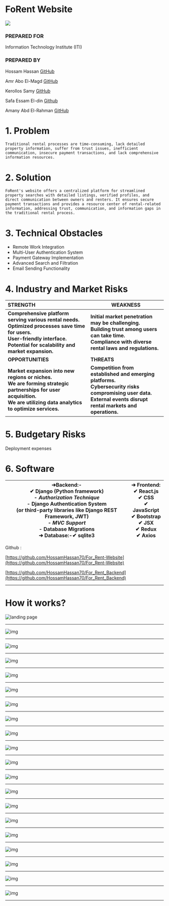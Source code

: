 #  FoRent Website

![](https://lh7-us.googleusercontent.com/OlPTFqqZrTc3ZfW-3pNeHXo4o-HFjHagRKGwE_lVSMphHCZwtLRFAJbURLNxinJdSc8abbuHZl8Lx8aymDIQJktKRv4oHOhp2v6K_DeH7xBEsF7D_V0MgtcZpsOlPUFSmUxJfSP_r8i6SJ7v4ecPnzY)

### PREPARED FOR

Information Technology Institute (ITI)

### PREPARED BY

Hossam Hassan 		[GitHub](https://github.com/HossamHassan70)

Amr Abo El-Magd 		[GitHub](https://github.com/Amraboelmagdhussien)

Kerollos Samy 		[GitHub](https://github.com/kerollossamy)

Safa Essam El-din 		[Github](https://github.com/safaessam)

Amany Abd El-Rahman 	[GitHub](https://github.com/amany-abdelrahman)


# 1. Problem

    Traditional rental processes are time-consuming, lack detailed property information, suffer from trust issues, inefficient communication, insecure payment transactions, and lack comprehensive information resources.

# 2. Solution

    FoRent's website offers a centralized platform for streamlined property searches with detailed listings, verified profiles, and direct communication between owners and renters. It ensures secure payment transactions and provides a resource center of rental-related information, addressing trust, communication, and information gaps in the traditional rental process.

# 3. Technical Obstacles

* Remote Work Integration
* Multi-User Authentication System
* Payment Gateway Implementation
* Advanced Search and Filtration
* Email Sending Functionality

# 4. Industry and Market Risks

| **STRENGTH**                                                                                                                                                                                                            | **WEAKNESS**                                                                                                                                                                              |
| :---------------------------------------------------------------------------------------------------------------------------------------------------------------------------------------------------------------------------- | ----------------------------------------------------------------------------------------------------------------------------------------------------------------------------------------------- |
| **Comprehensive platform serving various rental needs.<br />**Optimized processes save time for users.<br />**User-friendly interface.<br />**Potential for scalability and market expansion.******** | **Initial market penetration may be challenging.**<br />**Building trust among users can take time.<br />**Compliance with diverse rental laws and regulations.****           |
| **OPPORTUNITIES**                                                                                                                                                                                                       | **THREATS**                                                                                                                                                                               |
| **Market expansion into new regions or niches.**<br />**We are forming strategic partnerships for user acquisition.**<br />**We are utilizing data analytics to optimize services.**                        | **Competition from established and emerging platforms.**<br />**Cybersecurity risks compromising user data.**<br />**External events disrupt rental markets and operations.** |

# 5. Budgetary Risks

Deployment expenses

# 6. Software

| ➔Backend:-<br />✔ Django (Python framework)<br />*- Authorization Technique* <br />- Django Authentication System <br />**(or third-party libraries like Django** REST Framework, JWT)<br />*- MVC Support* <br />- Database Migrations<br />➔ Database:-✔ sqlite3 | ➔ Frontend:<br />✔ React.js<br />✔ CSS<br />✔ JavaScript<br />✔ Bootstrap<br />✔ JSX<br />✔ Redux<br />✔ Axios |
| -------------------------------------------------------------------------------------------------------------------------------------------------------------------------------------------------------------------------------------------------------------------------------- | ---------------------------------------------------------------------------------------------------------------------- |

Github :

[https://github.com/HossamHassan70/For_Rent-Website](https://github.com/HossamHassan70/For_Rent-Website)

[https://github.com/HossamHassan70/For_Rent_Backend](https://github.com/HossamHassan70/For_Rent_Backend)

---

# How it works?

![](https://lh7-us.googleusercontent.com/GTn3A2YAZ71sM1wHnh3Wsm6TDFTcAT7tQ8VQ0XKKT2oPHFd4uSMapDuw4ABkm3gLqf5ZTqyk7FqcWZOu95XHIqWDlxW2J4oE8xSIFGDUhz5ZOlNCd0GSPvvC0ARng1ikyNxC89hilZF8Xgk_-Cum5mA "landing page")   

---


![img](https://lh7-us.googleusercontent.com/V26gPTABuGBmL-_xvuQNtmyrrHPH2aMu3x5a8dCpkD2vE7k4BREpsoG_zMrpoQK_cHkILb9vMnMU46qzeOWe61imqlfs_u-KfzOiA9-73P5n80F_RU39V3RX-rEU7Pyl7iYGNYeKDDRbPyUEUL7JxxU)

---

![img](https://lh7-us.googleusercontent.com/DkRFfwUBgH_B-ySnu3FGepiAs7R8retCGLNLhQvs22psZt4LlCMYLsZu4e9gWwMFaUgawvBqTt28N2431Wgtm7hNLpKD2zgTNmSfyQwbytkRLsiIdYuBwhuZNCVatPlUuXtKNXQKM046vBpf-daILNU)

---

![img](https://lh7-us.googleusercontent.com/T-M4LBeCDb3ulvIpftH6ZPat4U_U7gPhJacJExP3PP18-bTXNSoBSgTQRyEXc0My5rcAC1MvsC5hM_B8TboRujvHBpBehR7vQX0VcsCV0EZmM0SQ9-6SDrgWc4_vIH4kUJLrqpsvs9ZtbiqBpdLjj30)

---

![img](https://lh7-us.googleusercontent.com/nVRgNyCX05gHWl-XAft1lbECzKf8VgxnbgiKJoFOJDO1-Mamv_3wfsJb0GqU3T5plb5AyPU1z23v5cOJhb6rHgEQ1YjRzJg89eUrqZXEGlVpOKCqnhKcYqA7qILJOq86KsqOLWxl6Uypc1sKOk3IA6w)

---

![img](https://lh7-us.googleusercontent.com/XW8wXV16Z1JmnTnfbYa3g9QcpmjOWBIvH_G4GtUnqzdTzkcKcTV-lUe-2SEI0EtVLQl5utPkOV2kaPUemQvyca6iMrhtKRZWLelePmrBOmn1xDDK1AHvxtnZH4SHG7e_zIypvPc3uD1M2mroSaIEG6M)

---

![img](https://lh7-us.googleusercontent.com/2cc4UEFkY0vA5ZP5KRUZ1ns2GhHy32PeL9K3nIMz2aICrD5zhxmlyzJR-7QM-W6rEkxMbRh0YO53UFUbxdhBtX6Btv4dIWOyrLzhAL8PUPlkz--cVVyLiFCMzG7Pjy_TlwcvS6OkRylgy3QJ35_wPTI)

---

![img](https://lh7-us.googleusercontent.com/deX6_OI0lve5q5eUm8g2-Gndg9KzGjtptQ8avGFeUNdOYJ3aoXG0UCuN_CQvliM9tUW9n8nQ24Ksr5abjV_6x0EHE8GASzhXU6HBTjx-_lWyXoOsSa3_abCuHlTNBRFFzsom5iPr_cjE-_n4t7YVHwY)

---

![img](https://lh7-us.googleusercontent.com/R4bLL_knmIhVVflBbserAHZNo6pRP8VtiIAkpPLnFzyMKDnJH8tDwjkZi0y01EQKEdsfv3Zft2lgg9oRZhQ4B7viX8EVaqZ6zwT1LUYvG-oJS-9Zc5S44h4mhJe4MzZO2UnquJkdV6LXJ2xN3V3o2v0)

---

![img](https://lh7-us.googleusercontent.com/VPUk94eP01S6XSjK84Nm7VIEEl4DC33GqmtRgzdeP2eDgnbNkQoB-HGDGEMmG8v_G0L6pWGLhKpQAGlTcn_t404nREtMFGpQuKOk2ywh_lXcR91eEy7CTQUfeqdbjizcvzm9T2IflLOG7AVqyJBWLVk)

---

![img](https://lh7-us.googleusercontent.com/hMM2lHHx-1cJe6k1tAnXFnlioSEr1twmBMb3T4SWBxZ1JGyZSBHRJayVhXLO0Jmef2kRmCCgPtHTY7jjrfeEvLBgiCb1yRpRpb_zCpqL-eT0cv2sMZye0r88uVKJXpiFAXc9urbOMqO4CaiLibISmzo)

---

![img](https://lh7-us.googleusercontent.com/hQ_Obhqk_NgkIMoGZmIlLUpkG58TaTv_A8vDyDair1mBXfWwouyUOvjds_yuAIGmTa6ZyxRe0NyCzJ9zLaujTLhAzql5OGgcBetF5D7al0YRomBIvp97onMsR4q-B9p_NSS0-ZZvdLYOxqzQ5PIoFVw)

---



![img](https://lh7-us.googleusercontent.com/vTwQbPHkERutd7H6IExcqu8UvmR5yTdnZlfiSp_tEvWmBPwFfp-Y_sFucqaTXJ2dNrUeoBp-7NaRC-xdcS0xYcrR3NoT9TWUvKWvVht5CUCqn2ZnM6F8HRZAltiMVZiE-C8RYpD36_lfuTZ6SghhtWw)

---


![img](https://lh7-us.googleusercontent.com/PfvK3moAwaMhCXFPX9UOEACA3yDOfS839ERqiT9bVNy82NewXXEtXlwp2Wh_634wL61cRxlJhITrR12l58XviURYEn9e5tWUpJLe-DKETmwKBxNf6ypciy2276HUjbDQ4El25pdyiqlHDQ_uXsbl6JY)

---



![img](https://lh7-us.googleusercontent.com/Vf9fs5c9l55K933ChTrgzlIzrbN1_ZnZ-jcN8EetCJDtyjB1EaGXo3SLw3vtUfJI7i2ak3Z3yWXoouK6E_H1dE-5JdFrOLAVlsfdcMShGIWNl42tZowSkVgmAnV3fc7lxOYBVXFY1YRD7Hb9j8gsrZw)

---



![img](https://lh7-us.googleusercontent.com/wFtUJC9lKyZoKyYkTqLq1j-R0Arxt2Ajf2KGkQvrkLsGd3IXzNfMstzE2fC_ZMvxvwezx8v8psOky1oE7Swta24HuTHvqoMv9io5qTe66AYC8D0krL1BA0mXEa5x85ChVRQpAjZpHkBBv5oN8mTEl5Y)

---

![img](https://lh7-us.googleusercontent.com/i6Inh5_VxrKSDOaA17ht4uBNHBJGaNxErQIC0mionJvfq4qLt-_gOTGl9Ylw8cIwlSJKaxp0pw9GXNAgUES-mmrN6lEajE7x5VASwMXUZcjF1OcYmT77LciHEG5SUpUIYnWpBE2xA4cI5NKMKdrprSM)

---



![img](https://lh7-us.googleusercontent.com/zlvIPI9uKESNsIc6Xhwb2omwV1YfAhtrFUQ404mdIgxrn1eN0_Yc3sVi4_qXC_DrtW71hfDdDI5RvNohFNxhLYwrtjAMYZgqV3marl5U7K8ekoCOQ6e6y_K5AtoTRLNgz_gdt5l9kI7ZmTyy1X3UkPo)

---

![img](https://lh7-us.googleusercontent.com/u_dlW7mwZmczEm3dHPWPc4gL9ciQoN6M596AuQ5gP5oQuVorUQ25u5-CFdtrnY-9FjOJpSGgXZzBaYBVMW66ROc8-3jtYZ2GjzY4tRnsYBI4fBAa8Jx6GGYRxHWUVb0iQ7VNgKOVOnCtp3p2Is4YJsU)

---



![img](https://lh7-us.googleusercontent.com/jHX6VPoBPdfkFPhSHM3t8uyISPWJe-CsQZeODnKEhJudoSJzn5cSDSDRtnq7TdxJD3WRrCV25Kh2IeuQTZt8p5OGYkDBFcSESSo2YZs5Wm4DAmBDbm2yn-XTIS0khK2WON4-cp-0kIiG14ian-v17sk)

---
